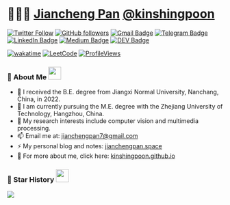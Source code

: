 # 👨🏻‍💻 [Jiancheng Pan](https://kinshingpoon.github.io) [@kinshingpoon](https://kinshingpoon.github.io)
[![Twitter Follow](https://img.shields.io/twitter/follow/KINSHINGP?style=social)](https://twitter.com/KINSHINGP)
[![GitHub followers](https://img.shields.io/github/followers/kinshingpoon?label=Follow&style=social)](https://github.com/kinshingpoon/?tab=follow)
[![Gmail Badge](https://img.shields.io/badge/-jianchengpan7@gmail.com-c14438?style=social&logo=Gmail&logoColor=red&link=mailto:jianchengpan7@gmail.com)](mailto:jianchengpan7@gmail.com)
[![Telegram Badge](https://img.shields.io/badge/-Telegram-c14438?style=social&logo=Telegram&logoColor=red&link=https://t.me/kinshingpoon)](https://t.me/kinshingpoon)
[![LinkedIn Badge](https://img.shields.io/badge/-LinkedIn-blue?style=social&logo=Linkedin&logoColor=blue&link=https://www.linkedin.com/in/jianchengpan/)](https://www.linkedin.com/in/jianchengpan/)
[![Medium Badge](http://img.shields.io/badge/-Medium-1ca0f1?style=social&logo=Medium&logoColor=black&link=https://medium.com/@kinshingpoon)](https://medium.com/@kinshingpoon)
[![DEV Badge](https://img.shields.io/badge/-DEV-c14438?style=social&logo=Dev.to&logoColor=black&link=https://dev.to/kinshingpoon)](https://dev.to/kinshingpoon)

[![wakatime](https://wakatime.com/badge/user/361903c2-4a07-4e88-bff7-5798a5b26765.svg)](https://wakatime.com/@kinshingpoon)
[![LeetCode](https://img.shields.io/badge/dynamic/json?style=flat&labelColor=black&color=%23ffa116&label=Solved&query=solvedOverTotal&url=https%3A%2F%2Fleetcode-badge.vercel.app%2Fapi%2Fusers%2Fkinshingpoon&logo=leetcode&logoColor=yellow)](https://leetcode.com/kinshingpoon/)
[![ProfileViews](https://komarev.com/ghpvc/?username=kinshingpoon&color=red&style=flat)](https://komarev.com/ghpvc/?username=kinshingpoon)

### 🧐 About Me <img src="https://media.giphy.com/media/WUlplcMpOCEmTGBtBW/giphy.gif" width="30">
<!-- [![](https://img.shields.io/badge/Connect-Twitter-0077b5)](https://twitter.com/KINSHINGP)
[![](https://img.shields.io/badge/Connect-Linkedin-0077b5)](https://www.linkedin.com/in/jianchengpan/) -->



- 🔭 I received the B.E. degree from Jiangxi Normal University, Nanchang, China, in 2022.
- 🌱 I am currently pursuing the M.E. degree with the Zhejiang University of Technology, Hangzhou, China. 
- 💬 My research interests include computer vision and multimedia processing.
- 📫 Email me at: jianchengpan7@gmail.com
- ⚡ My personal blog and notes: [jianchengpan.space](https://www.jianchengpan.space/)
- 👯 For more about me, click here: [kinshingpoon.github.io](https://kinshingpoon.github.io)

### 🌟 Star History <img src="https://media.giphy.com/media/WUlplcMpOCEmTGBtBW/giphy.gif" width="30">

<img align="left" src="https://github-readme-stats.vercel.app/api?username=kinshingpoon&show_icons=true&icon_color=0366d6&text_color=24292e&bg_color=ffffff&hide_title=true" />


<!-- [![Star History Chart](https://api.star-history.com/svg?repos=kinshingpoon/SWAN-pytorch,kinshingpoon/X-VLM-pytorch&type=Timeline)](https://star-history.com/#kinshingpoon/SWAN-pytorch&kinshingpoon/X-VLM-pytorch&Timeline) -->


<!--
**kinshingpoon/kinshingpoon** is a ✨ _special_ ✨ repository because its `README.md` (this file) appears on your GitHub profile.

Here are some ideas to get you started:

- 🔭 I’m currently working on ...
- 🌱 I’m currently learning ...
- 👯 I’m looking to collaborate on ...
- 🤔 I’m looking for help with ...
- 💬 Ask me about ...
- 📫 How to reach me: ...
- 😄 Pronouns: ...
- ⚡ Fun fact: ...
-->
